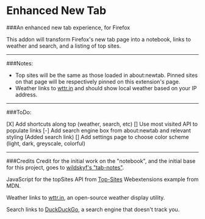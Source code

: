 # Enhanced New Tab

###An enhanced new tab experience, for Firefox

This addon will transform Firefox's new tab page into a notebook, links to weather and search, and a listing of top sites.

---

###Notes:

 - Top sites will be the same as those loaded in about:newtab.  Pinned sites on that page will be respectively pinned on this extension's page.  
 - Weather links to [wttr.in](http://wttr.in) and should show local weather based on your IP address.  

---

###ToDo:

[X] Add shortcuts along top (weather, search, etc)
[] Use most visited API to populate links 
[-] Add search engine box from about:newtab and relevant styling (Added search link)
[] Add settings page to choose color scheme (light, dark, greyscale, colorful)

---

###Credits
Credit for the initial work on the "notebook", and the initial base for this project, goes to [wildskyf's "tab-notes"](https://github.com/wildskyf/tab-notes/).

JavaScript for the topSites API from [Top-Sites](https://github.com/mdn/webextensions-examples/tree/master/top-sites) Webextensions example from MDN.

Weather links to [wttr.in](https://github.com/chubin/wttr.in), an open-source weather display utility.

Search links to [DuckDuckGo](https://duckduckgo.com), a search engine that doesn't track you.

